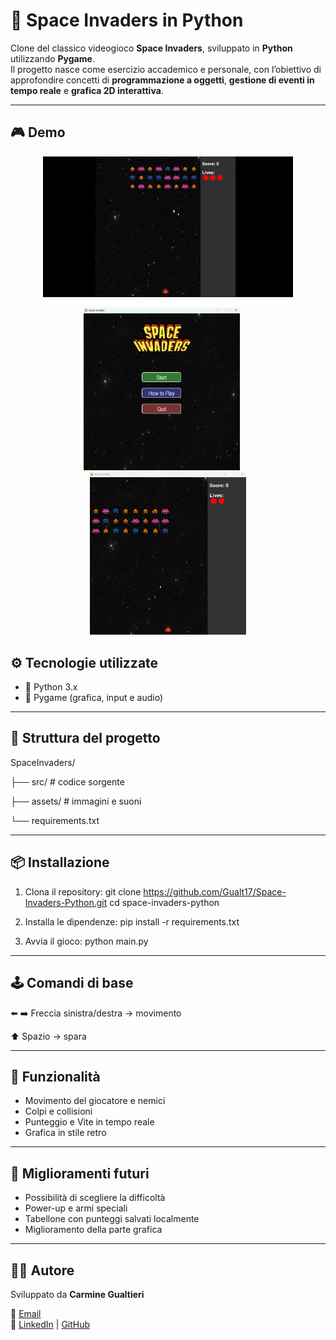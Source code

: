 # 🚀 Space Invaders in Python  
Clone del classico videogioco **Space Invaders**, sviluppato in **Python** utilizzando **Pygame**.  
Il progetto nasce come esercizio accademico e personale, con l’obiettivo di approfondire concetti di **programmazione a oggetti**, **gestione di eventi in tempo reale** e **grafica 2D interattiva**.  

---

## 🎮 Demo
<p align="center">
  <img src="Space_Invaders/assets/gameplay.gif" alt="Gameplay Demo" width="400"/>
</p>

<p align="center">
  <img src="Space_Invaders/assets/home.png" alt="Game Screenshot" width="250" style="margin-right: 20px;"/>
  <img src="Space_Invaders/assets/game.png" alt="Game Screenshot" width="250"/>
</p>

## ⚙️ Tecnologie utilizzate
- 🐍 Python 3.x  
- 🎨 Pygame (grafica, input e audio)

---

## 📂 Struttura del progetto
SpaceInvaders/

├── src/         # codice sorgente

├── assets/      # immagini e suoni

└── requirements.txt

---

## 📦 Installazione
1. Clona il repository:
git clone https://github.com/Gualt17/Space-Invaders-Python.git
cd space-invaders-python

2. Installa le dipendenze:
pip install -r requirements.txt

3. Avvia il gioco:
python main.py

---

## 🕹️ Comandi di base
⬅️ ➡️ Freccia sinistra/destra → movimento

⬆️ Spazio → spara

---

## 🌟 Funzionalità
- Movimento del giocatore e nemici
- Colpi e collisioni
- Punteggio e Vite in tempo reale
- Grafica in stile retro

---

## 🚀 Miglioramenti futuri
- Possibilità di scegliere la difficoltà
- Power-up e armi speciali
- Tabellone con punteggi salvati localmente
- Miglioramento della parte grafica

---

## 👨‍💻 Autore
Sviluppato da **Carmine Gualtieri**

📧 [Email](mailto:gualtieri.cb21@gmail.com)  
🔗 [LinkedIn](https://www.linkedin.com/in/carmine-gualtieri-580562358) | [GitHub](https://github.com/Gualt17)  
